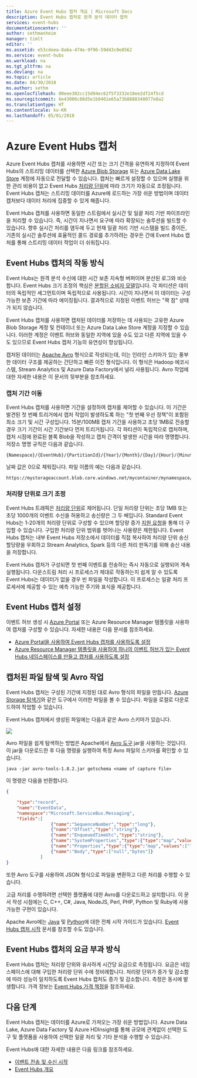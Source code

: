 ```yaml
---
title: Azure Event Hubs 캡처 개요 | Microsoft Docs
description: Event Hubs 캡처로 원격 분석 데이터 캡처
services: event-hubs
documentationcenter: ''
author: sethmanheim
manager: timlt
editor: ''
ms.assetid: e53cdeea-8a6a-474e-9f96-59d43c0e8562
ms.service: event-hubs
ms.workload: na
ms.tgt_pltfrm: na
ms.devlang: na
ms.topic: article
ms.date: 04/30/2018
ms.author: sethm
ms.openlocfilehash: 00eee302cc15d94ec62f5f3332e18ee2df24f5cd
ms.sourcegitcommit: 6e43006c88d5e1b9461e65a73b8888340077e8a2
ms.translationtype: HT
ms.contentlocale: ko-KR
ms.lasthandoff: 05/01/2018
---
```

# <a name="azure-event-hubs-capture"></a>Azure Event Hubs 캡처

Azure Event Hubs 캡처를 사용하면 시간 또는 크기 간격을 유연하게 지정하여 Event Hubs의 스트리밍 데이터를 선택한 [Azure Blob Storage](https://azure.microsoft.com/services/storage/blobs/) 또는 [Azure Data Lake Store](https://azure.microsoft.com/services/data-lake-store/) 계정에 자동으로 전달할 수 있습니다. 캡처는 빠르게 설정할 수 있으며 실행을 위한 관리 비용이 없고 Event Hubs [처리량 단위](event-hubs-features.md#capacity)에 따라 크기가 자동으로 조정됩니다. Event Hubs 캡처는 스트리밍 데이터를 Azure에 로드하는 가장 쉬운 방법이며 데이터 캡처보다 데이터 처리에 집중할 수 있게 해줍니다.

Event Hubs 캡처를 사용하면 동일한 스트림에서 실시간 및 일괄 처리 기반 파이프라인을 처리할 수 있습니다. 즉, 시간이 지나면서 요구에 따라 확장되는 솔루션을 빌드할 수 있습니다. 향후 실시간 처리를 염두에 두고 현재 일괄 처리 기반 시스템을 빌드 중이든, 기존의 실시간 솔루션에 효율적인 콜드 경로를 추가하려는 경우든 간에 Event Hubs 캡처를 통해 스트리밍 데이터 작업이 더 쉬워집니다.

## <a name="how-event-hubs-capture-works"></a>Event Hubs 캡처의 작동 방식

Event Hubs는 원격 분석 수신에 대한 시간 보존 지속형 버퍼이며 분산된 로그와 비슷합니다. Event Hubs 크기 조정의 핵심은 [분할된 소비자 모델](event-hubs-features.md#partitions)입니다. 각 파티션은 데이터의 독립적인 세그먼트이며 독립적으로 사용됩니다. 시간이 지나면서 이 데이터는 구성 가능한 보존 기간에 따라 에이징됩니다. 결과적으로 지정된 이벤트 허브는 "꽉 참" 상태가 되지 않습니다.

Event Hubs 캡처를 사용하면 캡처된 데이터를 저장하는 데 사용되는 고유한 Azure Blob Storage 계정 및 컨테이너 또는 Azure Data Lake Store 계정을 지정할 수 있습니다. 이러한 계정은 이벤트 허브와 동일한 지역에 있을 수도 있고 다른 지역에 있을 수도 있으므로 Event Hubs 캡처 기능의 유연성이 향상됩니다.

캡처된 데이터는 [Apache Avro][Apache Avro] 형식으로 작성되는데, 이는 인라인 스키마가 있는 풍부한 데이터 구조를 제공하는 간단하고 빠른 이진 형식입니다. 이 형식은 Hadoop 에코시스템, Stream Analytics 및 Azure Data Factory에서 널리 사용됩니다. Avro 작업에 대한 자세한 내용은 이 문서의 뒷부분을 참조하세요.

### <a name="capture-windowing"></a>캡처 기간 이동

Event Hubs 캡처를 사용하면 기간을 설정하여 캡처를 제어할 수 있습니다. 이 기간은 발견된 첫 번째 트리거에서 캡처 작업이 발생하도록 하는 "첫 번째 우선 정책"이 포함된 최소 크기 및 시간 구성입니다. 15분/100MB 캡처 기간을 사용하고 초당 1MB로 전송할 경우 크기 기간이 시간 기간보다 먼저 트리거됩니다. 각 파티션이 독립적으로 캡처하며, 캡처 시점에 완료된 블록 Blob을 작성하고 캡처 간격이 발생한 시간을 따라 명명합니다. 저장소 명명 규칙은 다음과 같습니다.

```
{Namespace}/{EventHub}/{PartitionId}/{Year}/{Month}/{Day}/{Hour}/{Minute}/{Second}
```

날짜 값은 0으로 채워집니다. 파일 이름의 예는 다음과 같습니다.

```
https://mystorageaccount.blob.core.windows.net/mycontainer/mynamespace/myeventhub/0/2017/12/08/03/03/17.avro
```

### <a name="scaling-to-throughput-units"></a>처리량 단위로 크기 조정

Event Hubs 트래픽은 [처리량 단위](event-hubs-features.md#capacity)로 제어됩니다. 단일 처리량 단위는 초당 1MB 또는 초당 1000개의 이벤트 수신을 허용하고 송신량은 그 두 배입니다. Standard Event Hubs는 1-20개의 처리량 단위로 구성할 수 있으며 할당량 증가 [지원 요청][support request]을 통해 더 구입할 수 있습니다. 구입한 처리량 단위 범위를 벗어나는 사용량은 제한됩니다. Event Hubs 캡처는 내부 Event Hubs 저장소에서 데이터를 직접 복사하여 처리량 단위 송신 할당량을 우회하고 Stream Analytics, Spark 등의 다른 처리 판독기를 위해 송신 내용을 저장합니다.

Event Hubs 캡처가 구성되면 첫 번째 이벤트를 전송하는 즉시 자동으로 실행되어 계속 실행됩니다. 다운스트림 처리 시 프로세스가 제대로 작동하는지 쉽게 알 수 있도록 Event Hubs는 데이터가 없을 경우 빈 파일을 작성합니다. 이 프로세스는 일괄 처리 프로세서에 제공할 수 있는 예측 가능한 주기와 표식을 제공합니다.

## <a name="setting-up-event-hubs-capture"></a>Event Hubs 캡처 설정

이벤트 허브 생성 시 [Azure Portal](https://portal.azure.com) 또는 Azure Resource Manager 템플릿을 사용하여 캡처를 구성할 수 있습니다. 자세한 내용은 다음 문서를 참조하세요.

- [Azure Portal을 사용하여 Event Hubs 캡처를 사용하도록 설정](event-hubs-capture-enable-through-portal.md)
- [Azure Resource Manager 템플릿을 사용하여 하나의 이벤트 허브가 있는 Event Hubs 네임스페이스를 만들고 캡처를 사용하도록 설정](event-hubs-resource-manager-namespace-event-hub-enable-capture.md)

## <a name="exploring-the-captured-files-and-working-with-avro"></a>캡처된 파일 탐색 및 Avro 작업

Event Hubs 캡처는 구성된 기간에 지정된 대로 Avro 형식의 파일을 만듭니다. [Azure Storage 탐색기][Azure Storage Explorer]와 같은 도구에서 이러한 파일을 볼 수 있습니다. 파일을 로컬로 다운로드하여 작업할 수 있습니다.

Event Hubs 캡처에서 생성된 파일에는 다음과 같은 Avro 스키마가 있습니다.

![][3]

Avro 파일을 쉽게 탐색하는 방법은 Apache에서 [Avro 도구][Avro Tools] jar을 사용하는 것입니다. 이 jar을 다운로드한 후 다음 명령을 실행하여 특정 Avro 파일의 스키마를 확인할 수 있습니다.

```shell
java -jar avro-tools-1.8.2.jar getschema <name of capture file>
```

이 명령은 다음을 반환합니다.

```json
{

    "type":"record",
    "name":"EventData",
    "namespace":"Microsoft.ServiceBus.Messaging",
    "fields":[
                 {"name":"SequenceNumber","type":"long"},
                 {"name":"Offset","type":"string"},
                 {"name":"EnqueuedTimeUtc","type":"string"},
                 {"name":"SystemProperties","type":{"type":"map","values":["long","double","string","bytes"]}},
                 {"name":"Properties","type":{"type":"map","values":["long","double","string","bytes"]}},
                 {"name":"Body","type":["null","bytes"]}
             ]
}
```

또한 Avro 도구를 사용하여 JSON 형식으로 파일을 변환하고 다른 처리를 수행할 수 있습니다.

고급 처리를 수행하려면 선택한 플랫폼에 대한 Avro를 다운로드하고 설치합니다. 이 문서 작성 시점에는 C, C++, C\#, Java, NodeJS, Perl, PHP, Python 및 Ruby에 사용 가능한 구현이 있습니다.

Apache Avro에는 [Java][Java] 및 [Python][Python]에 대한 전체 시작 가이드가 있습니다. [Event Hubs 캡처 시작](event-hubs-capture-python.md) 문서를 참조할 수도 있습니다.

## <a name="how-event-hubs-capture-is-charged"></a>Event Hubs 캡처의 요금 부과 방식

Event Hubs 캡처는 처리량 단위와 유사하게 시간당 요금으로 측정됩니다. 요금은 네임스페이스에 대해 구입한 처리량 단위 수에 정비례합니다. 처리량 단위가 증가 및 감소함에 따라 성능이 일치하도록 Event Hubs 캡처도 증가 및 감소합니다. 측정은 동시에 발생합니다. 가격 정보는 [Event Hubs 가격 책정](https://azure.microsoft.com/pricing/details/event-hubs/)을 참조하세요. 

## <a name="next-steps"></a>다음 단계

Event Hubs 캡처는 데이터를 Azure로 가져오는 가장 쉬운 방법입니다. Azure Data Lake, Azure Data Factory 및 Azure HDInsight를 통해 규모에 관계없이 선택한 도구 및 플랫폼을 사용하여 선택한 일괄 처리 및 기타 분석을 수행할 수 있습니다.

Event Hubs에 대한 자세한 내용은 다음 링크를 참조하세요.

* [이벤트 전송 및 수신 시작](event-hubs-dotnet-framework-getstarted-send.md)
* [Event Hubs 개요][Event Hubs overview]

[Apache Avro]: http://avro.apache.org/
[support request]: https://portal.azure.com/?#blade/Microsoft_Azure_Support/HelpAndSupportBlade
[Azure Storage Explorer]: http://azurestorageexplorer.codeplex.com/
[3]: ./media/event-hubs-capture-overview/event-hubs-capture3.png
[Avro Tools]: http://www-us.apache.org/dist/avro/avro-1.8.2/java/avro-tools-1.8.2.jar
[Java]: http://avro.apache.org/docs/current/gettingstartedjava.html
[Python]: http://avro.apache.org/docs/current/gettingstartedpython.html
[Event Hubs overview]: event-hubs-what-is-event-hubs.md
